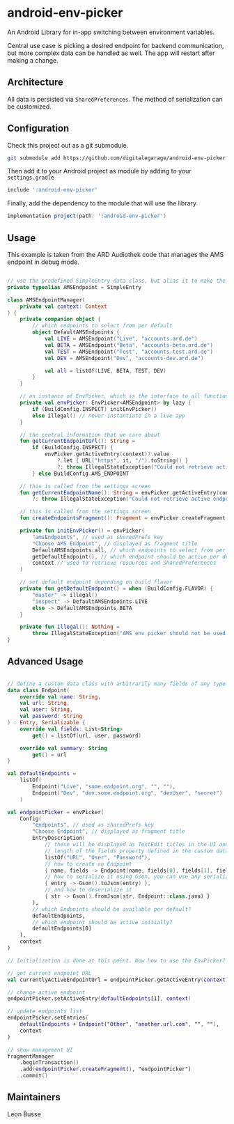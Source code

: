 # android-env-picker

An Android Library for in-app switching between environment variables.

Central use case is picking a desired endpoint for backend communication, but more complex data can
be handled as well. The app will restart after making a change.

## Architecture

All data is persisted via `SharedPreferences`. The method of serialization can be customized.

## Configuration

Check this project out as a git submodule.

```bash
git submodule add https://github.com/digitalegarage/android-env-picker
```

Then add it to your Android project as module by adding to your `settings.gradle`

```groovy
include ':android-env-picker'
```

Finally, add the dependency to the module that will use the library

```groovy
implementation project(path: ':android-env-picker')
```

## Usage

This example is taken from the ARD Audiothek code that manages the AMS endpoint in debug mode.

```kotlin

// use the predefined SimpleEntry data class, but alias it to make the code more readable
private typealias AMSEndpoint = SimpleEntry

class AMSEndpointManager(
    private val context: Context
) {
    private companion object {
        // which endpoints to select from per default
        object DefaultAMSEndpoints {
            val LIVE = AMSEndpoint("Live", "accounts.ard.de")
            val BETA = AMSEndpoint("Beta", "accounts-beta.ard.de")
            val TEST = AMSEndpoint("Test", "accounts-test.ard.de")
            val DEV = AMSEndpoint("Dev", "accounts-dev.ard.de")

            val all = listOf(LIVE, BETA, TEST, DEV)
        }
    }

    // an instance of EnvPicker, which is the interface to all functions of the library
    private val envPicker: EnvPicker<AMSEndpoint> by lazy {
        if (BuildConfig.INSPECT) initEnvPicker()
        else illegal() // never instantiate in a live app
    }

    // the central information that we care about
    fun getCurrentEndpointUrl(): String =
        if (BuildConfig.INSPECT) {
            envPicker.getActiveEntry(context)?.value
                ?.let { URL("https", it, "/").toString() }
                ?: throw IllegalStateException("Could not retrieve active endpoint")
        } else BuildConfig.AMS_ENDPOINT

    // this is called from the settings screen
    fun getCurrentEndpointName(): String = envPicker.getActiveEntry(context)?.name
        ?: throw IllegalStateException("Could not retrieve active endpoint")

    // this is called from the settings screen
    fun createEndpointsFragment(): Fragment = envPicker.createFragment()

    private fun initEnvPicker() = envPicker(
        "amsEndpoints", // used as sharedPrefs key
        "Choose AMS Endpoint", // displayed as fragment title
        DefaultAMSEndpoints.all, // which endpoints to select from per default
        getDefaultEndpoint(), // which endpoint should be active per default
        context // used to retrieve resources and SharedPreferences
    )

    // set default endpoint depending on build flavor
    private fun getDefaultEndpoint() = when (BuildConfig.FLAVOR) {
        "master" -> illegal()
        "inspect" -> DefaultAMSEndpoints.LIVE
        else -> DefaultAMSEndpoints.BETA
    }

    private fun illegal(): Nothing =
        throw IllegalStateException("AMS env picker should not be used in prod builds.")
}


```

## Advanced Usage

```kotlin

// define a custom data class with arbitrarily many fields of any type
data class Endpoint(
    override val name: String,
    val url: String,
    val user: String,
    val password: String
) : Entry, Serializable {
    override val fields: List<String>
        get() = listOf(url, user, password)

    override val summary: String
        get() = url
}

val defaultEndpoints =
    listOf(
        Endpoint("Live", "some.endpoint.org", "", ""),
        Endpoint("Dev", "dev.some.endpoint.org", "devUser", "secret")
    )

val endpointPicker = envPicker(
    Config(
        "endpoints", // used as sharedPrefs key
        "Choose Endpoint", // displayed as fragment title
        EntryDescription(
            // these will be displayed as TextEdit titles in the UI and need to correspond to the
            // length of the fields property defined in the custom data class
            listOf("URL", "User", "Password"),
            // how to create an Endpoint
            { name, fields -> Endpoint(name, fields[0], fields[1], fields[2]) },
            // how to serialize it using Gson, you can use any serialization method you like
            { entry -> Gson().toJson(entry) },
            // and how to deserialize it
            { str -> Gson().fromJson(str, Endpoint::class.java) }
        ),
        // which Endpoints should be available per default?
        defaultEndpoints,
        // which endpoint should be active initially?
        defaultEndpoints[0]
    ),
    context
)

// Initialization is done at this point. Now how to use the EnvPicker?

// get current endpoint URL
val currentlyActiveEndpointUrl = endpointPicker.getActiveEntry(context)?.url

// change active endpoint
endpointPicker.setActiveEntry(defaultEndpoints[1], context)

// update endpoints list
endpointPicker.setEntries(
    defaultEndpoints + Endpoint("Other", "another.url.com", "", ""),
    context
)

// show management UI
fragmentManager
    .beginTransaction()
    .add(endpointPicker.createFragment(), "endpointPicker")
    .commit()
```

## Maintainers

Leon Busse
